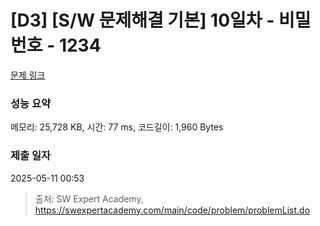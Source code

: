 # [D3] [S/W 문제해결 기본] 10일차 - 비밀번호 - 1234 

[문제 링크](https://swexpertacademy.com/main/code/problem/problemDetail.do?contestProbId=AV14_DEKAJcCFAYD) 

### 성능 요약

메모리: 25,728 KB, 시간: 77 ms, 코드길이: 1,960 Bytes

### 제출 일자

2025-05-11 00:53



> 출처: SW Expert Academy, https://swexpertacademy.com/main/code/problem/problemList.do